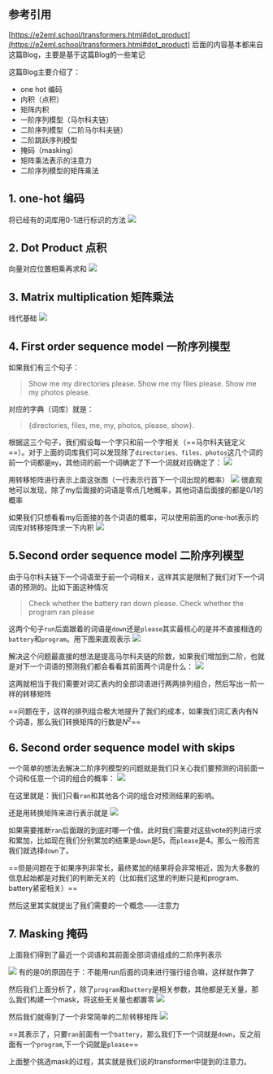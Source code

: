 ## 参考引用
[https://e2eml.school/transformers.html#dot_product](https://e2eml.school/transformers.html#dot_product)
后面的内容基本都来自这篇Blog，主要是基于这篇Blog的一些笔记

这篇Blog主要介绍了：
- one hot 编码
- 内积（点积）
- 矩阵内积
- 一阶序列模型（马尔科夫链）
- 二阶序列模型（二阶马尔科夫链）
- 二阶跳跃序列模型
- 掩码（masking）
- 矩阵乘法表示的注意力
- 二阶序列模型的矩阵乘法

## 1. one-hot 编码
将已经有的词库用0-1进行标识的方法
![](images/2022-04-12-20-24-31.png)

## 2. Dot Product 点积
向量对应位置相乘再求和
![](images/2022-04-12-20-25-43.png)

## 3. Matrix multiplication 矩阵乘法
线代基础
![](images/2022-04-12-20-27-11.png)

## 4. First order sequence model 一阶序列模型

如果我们有三个句子：
  
> Show me my directories please.
> Show me my files please.
> Show me my photos please.

对应的字典（词库）就是：
> {directories, files, me, my, photos, please, show}.

根据这三个句子，我们假设每一个字只和前一个字相关（==马尔科夫链定义==）。对于上面的词库我们可以发现除了`directories、files、photos`这几个词的前一个词都是`my`，其他词的前一个词确定了下一个词就对应确定了：
![](images/2022-04-12-20-34-18.png)

用转移矩阵进行表示上面这张图（一行表示行首下一个词出现的概率）
![](images/2022-04-12-20-36-21.png)
很直观地可以发现，除了my后面接的词语是零点几地概率，其他词语后面接的都是0/1的概率

如果我们只想看看my后面接的各个词语的概率，可以使用前面的one-hot表示的词库对转移矩阵求一下内积
![](images/2022-04-12-20-39-40.png)

## 5.Second order sequence model 二阶序列模型
由于马尔科夫链下一个词语至于前一个词相关，这样其实是限制了我们对下一个词语的预测的。比如下面这种情况
> Check whether the battery ran down please.
> Check whether the program ran please

这两个句子`run`后面跟着的词语是`down`还是`please`其实最核心的是并不直接相连的`battery`和`program`。用下图来直观表示
![](images/2022-04-12-20-42-58.png)


解决这个问题最直接的想法是提高马尔科夫链的阶数，如果我们增加到二阶，也就是对下一个词语的预测我们都会看看其前面两个词是什么：
![](images/2022-04-12-20-45-13.png)

这两就相当于我们需要对词汇表内的全部词语进行两两排列组合，然后写出一阶一样的转移矩阵

==问题在于，这样的排列组合极大地提升了我们的成本，如果我们词汇表内有N个词语，那么我们转换矩阵的行数是$N^2$==

## 6. Second order sequence model with skips
一个简单的想法去解决二阶序列模型的问题就是我们只关心我们要预测的词前面一个词和任意一个词的组合的概率：
![](images/2022-04-12-20-49-11.png)

在这里就是：我们只看`ran`和其他各个词的组合对预测结果的影响。

还是用转换矩阵来进行表示就是
![](images/2022-04-12-20-50-44.png)

如果需要推断`ran`后面跟的到底时哪一个值，此时我们需要对这些vote的列进行求和累加，比如现在我们分别累加的结果是`down`是5，而`please`是4。那么一般而言我们就选择`down`了。

==但是问题在于如果序列非常长，最终累加的结果将会非常相近，因为大多数的信息起始都是对我们的判断无关的（比如我们这里的判断只是和program、battery紧密相关）==

然后这里其实就提出了我们需要的一个概念——注意力

## 7. Masking 掩码
上面我们得到了最近一个词语和其前面全部词语组成的二阶序列表示

![](images/2022-04-12-21-07-07.png)
有的是0的原因在于：不能用run后面的词来进行强行组合嘛，这样就作弊了

然后我们上面分析了，除了`program`和`battery`是相关参数，其他都是无关量，那么我们构建一个mask，将这些无关量也都置零
![](images/2022-04-12-21-09-06.png)

然后我们就得到了一个非常简单的二阶转移矩阵
![](images/2022-04-12-21-09-39.png)

==其表示了，只要`ran`前面有一个`battery`，那么我们下一个词就是`down`，反之前面有一个`program`,下一个词就是`please`==

上面整个挑选mask的过程，其实就是我们说的transformer中提到的注意力。
